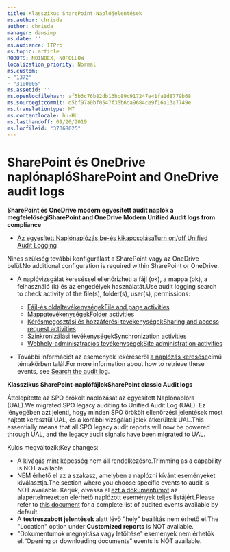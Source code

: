 ```yaml
---
title: Klasszikus SharePoint-Naplójelentések
ms.author: chrisda
author: chrisda
manager: dansimp
ms.date: ''
ms.audience: ITPro
ms.topic: article
ROBOTS: NOINDEX, NOFOLLOW
localization_priority: Normal
ms.custom:
- "1372"
- "3100005"
ms.assetid: ''
ms.openlocfilehash: af5b3c76b82db13bc89c917247e41fa1d8779b68
ms.sourcegitcommit: d5bf97a0bf0547f36b6da9684ce9f16a13a7749e
ms.translationtype: MT
ms.contentlocale: hu-HU
ms.lasthandoff: 09/20/2019
ms.locfileid: "37068025"
---
```

# <a name="sharepoint-and-onedrive-audit-logs"></a><span data-ttu-id="10745-102">SharePoint és OneDrive naplónapló</span><span class="sxs-lookup"><span data-stu-id="10745-102">SharePoint and OneDrive audit logs</span></span>

<span data-ttu-id="10745-103">**SharePoint és OneDrive modern egyesített audit naplók a megfelelőségi**</span><span class="sxs-lookup"><span data-stu-id="10745-103">**SharePoint and OneDrive Modern Unified Audit logs from compliance**</span></span>

- [<span data-ttu-id="10745-104">Az egyesített Naplónaplózás be-és kikapcsolása</span><span class="sxs-lookup"><span data-stu-id="10745-104">Turn on/off Unified Audit Logging</span></span>](https://docs.microsoft.com/office365/securitycompliance/turn-audit-log-search-on-or-off) 

<span data-ttu-id="10745-105">Nincs szükség további konfigurálást a SharePoint vagy az OneDrive belül.</span><span class="sxs-lookup"><span data-stu-id="10745-105">No additional configuration is required within SharePoint or OneDrive.</span></span>

- <span data-ttu-id="10745-106">A naplóvizsgálat kereséssel ellenőrizheti a fájl (ok), a mappa (ok), a felhasználó (k) és az engedélyek használatát.</span><span class="sxs-lookup"><span data-stu-id="10745-106">Use audit logging search to check activity of the file(s), folder(s), user(s), permissions:</span></span>

    - [<span data-ttu-id="10745-107">Fájl-és oldaltevékenységek</span><span class="sxs-lookup"><span data-stu-id="10745-107">File and page activities</span></span>](https://docs.microsoft.com/office365/securitycompliance/search-the-audit-log-in-security-and-compliance)
    - [<span data-ttu-id="10745-108">Mappatevékenységek</span><span class="sxs-lookup"><span data-stu-id="10745-108">Folder activities</span></span>](https://docs.microsoft.com/office365/securitycompliance/search-the-audit-log-in-security-and-compliance#folder-activities)
    - [<span data-ttu-id="10745-109">Kérésmegosztási és hozzáférési tevékenységek</span><span class="sxs-lookup"><span data-stu-id="10745-109">Sharing and access request activities</span></span>](https://docs.microsoft.com/office365/securitycompliance/search-the-audit-log-in-security-and-compliance#sharing-and-access-request-activities)
    - [<span data-ttu-id="10745-110">Szinkronizálási tevékenységek</span><span class="sxs-lookup"><span data-stu-id="10745-110">Synchronization activities</span></span>](https://docs.microsoft.com/office365/securitycompliance/search-the-audit-log-in-security-and-compliance#synchronization-activities)
    - [<span data-ttu-id="10745-111">Webhely-adminisztrációs tevékenységek</span><span class="sxs-lookup"><span data-stu-id="10745-111">Site administration activities</span></span>](https://docs.microsoft.com/office365/securitycompliance/search-the-audit-log-in-security-and-compliance#site-administration-activities)
- <span data-ttu-id="10745-112">További információt az események lekéréséről [a naplózás keresése](https://docs.microsoft.com/office365/securitycompliance/search-the-audit-log-in-security-and-compliance#search-the-audit-log)című témakörben talál.</span><span class="sxs-lookup"><span data-stu-id="10745-112">For more information about how to retrieve these events, see [Search the audit log](https://docs.microsoft.com/office365/securitycompliance/search-the-audit-log-in-security-and-compliance#search-the-audit-log).</span></span>

<span data-ttu-id="10745-113">**Klasszikus SharePoint-naplófájlok**</span><span class="sxs-lookup"><span data-stu-id="10745-113">**SharePoint classic Audit logs**</span></span>

<span data-ttu-id="10745-114">Áttelepítette az SPO örökölt naplózását az egyesített Naplónaplóra (UAL).</span><span class="sxs-lookup"><span data-stu-id="10745-114">We migrated SPO legacy auditing to Unified Audit Log (UAL).</span></span> <span data-ttu-id="10745-115">Ez lényegében azt jelenti, hogy minden SPO örökölt ellenőrzési jelentések most hajtott keresztül UAL, és a korábbi vizsgálati jelek átkerültek UAL.</span><span class="sxs-lookup"><span data-stu-id="10745-115">This essentially means that all SPO legacy audit reports will now be powered through UAL, and the legacy audit signals have been migrated to UAL.</span></span>

<span data-ttu-id="10745-116">Kulcs megváltozik:</span><span class="sxs-lookup"><span data-stu-id="10745-116">Key changes:</span></span>

- <span data-ttu-id="10745-117">A kivágás mint képesség nem áll rendelkezésre.</span><span class="sxs-lookup"><span data-stu-id="10745-117">Trimming as a capability is NOT available.</span></span>
- <span data-ttu-id="10745-118">NEM érhető el az a szakasz, amelyben a naplózni kívánt eseményeket kiválasztja.</span><span class="sxs-lookup"><span data-stu-id="10745-118">The section where you choose specific events to audit is NOT available.</span></span> <span data-ttu-id="10745-119">Kérjük, olvassa el [ezt a dokumentumot](https://docs.microsoft.com/office365/securitycompliance/search-the-audit-log-in-security-and-compliance) az alapértelmezetten elérhető naplózott események teljes listájért.</span><span class="sxs-lookup"><span data-stu-id="10745-119">Please refer to [this document](https://docs.microsoft.com/office365/securitycompliance/search-the-audit-log-in-security-and-compliance) for a complete list of audited events available by default.</span></span>
- <span data-ttu-id="10745-120">A **testreszabott jelentések** alatt lévő "hely" beállítás nem érhető el.</span><span class="sxs-lookup"><span data-stu-id="10745-120">The "Location" option under **Customized reports** is NOT available.</span></span> 
- <span data-ttu-id="10745-121">"Dokumentumok megnyitása vagy letöltése" események nem érhetők el.</span><span class="sxs-lookup"><span data-stu-id="10745-121">“Opening or downloading documents” events is NOT available.</span></span> 


